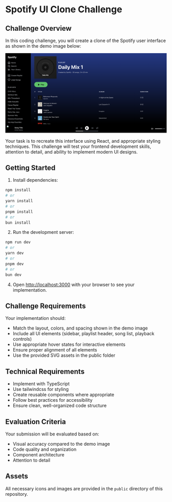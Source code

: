 # Spotify UI Clone Challenge

## Challenge Overview

In this coding challenge, you will create a clone of the Spotify user interface as shown in the demo image below:

![Spotify UI Demo](./public/demo.png)

Your task is to recreate this interface using React, and appropriate styling techniques. This challenge will test your frontend development skills, attention to detail, and ability to implement modern UI designs.

## Getting Started

1. Install dependencies:

```bash
npm install
# or
yarn install
# or
pnpm install
# or
bun install
```

2. Run the development server:

```bash
npm run dev
# or
yarn dev
# or
pnpm dev
# or
bun dev
```

4. Open [http://localhost:3000](http://localhost:3000) with your browser to see your implementation.

## Challenge Requirements

Your implementation should:

- Match the layout, colors, and spacing shown in the demo image
- Include all UI elements (sidebar, playlist header, song list, playback controls)
- Use appropriate hover states for interactive elements
- Ensure proper alignment of all elements
- Use the provided SVG assets in the public folder

## Technical Requirements

- Implement with TypeScript
- Use tailwindcss for styling
- Create reusable components where appropriate
- Follow best practices for accessibility
- Ensure clean, well-organized code structure

## Evaluation Criteria

Your submission will be evaluated based on:

- Visual accuracy compared to the demo image
- Code quality and organization
- Component architecture
- Attention to detail

## Assets

All necessary icons and images are provided in the `public` directory of this repository.
